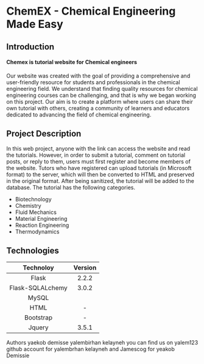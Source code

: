 # ChemEX - Chemical Engineering Made Easy

## Introduction

#### Chemex is tutorial website for Chemical engineers
Our website was created with the goal of providing a comprehensive and user-friendly resource for students and professionals in the chemical engineering field. We understand that finding quality resources for chemical engineering courses can be challenging, and that is why we began working on this project. Our aim is to create a platform where users can share their own tutorial with others, creating a community of learners and educators dedicated to advancing the field of chemical engineering. 

## Project Description
In this web project, anyone with the link can access the website and read the tutorials. However, in order to submit a tutorial, comment on tutorial posts, or reply to them, users must first register and become members of the website. Tutors who have registered can upload tutorials (in Microsoft format) to the server, which will then be converted to HTML and preserved in the original format. After being sanitized, the tutorial will be added to the database.
The tutorial has the following categories.

- Biotechnology
- Chemistry
- Fluid Mechanics
- Material Engineering
- Reaction Engineering
- Thermodynamics

## Technologies 

|Technoloy           | Version |              
|  :----:            | :----:  |
|Flask               |2.2.2
|Flask-SQLALchemy    |3.0.2
|MySQL               |
|HTML                |-
|Bootstrap           |-
|Jquery              |3.5.1
Authors
yaekob demisse 
yalembirhan kelayneh
you can find us on yalem123 github account for yalembrhan kelayneh and Jamescog for yeakob Demissie
